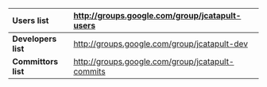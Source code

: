 | **Users list** | http://groups.google.com/group/jcatapult-users |
|:---------------|:-----------------------------------------------|
| **Developers list** | http://groups.google.com/group/jcatapult-dev   |
| **Committors list** | http://groups.google.com/group/jcatapult-commits |